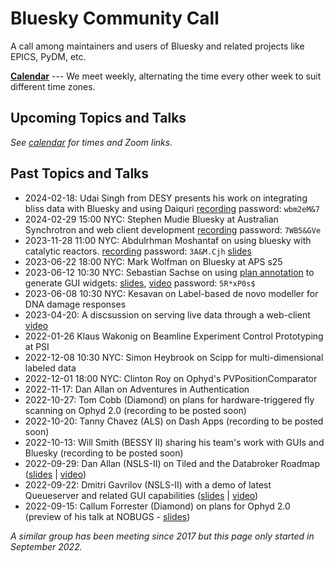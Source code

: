# Bluesky Community Call

A call among maintainers and users of Bluesky and related projects like EPICS, PyDM, etc.

[**Calendar**](https://calendar.google.com/calendar/u/0/embed?src=7aolj23t540871bsu27ikei5i8@group.calendar.google.com&ctz=America/New_York) --- We meet
weekly, alternating the time every other week to suit different time zones.

## Upcoming Topics and Talks

_See [calendar](https://tinyurl.com/BlueskyCommunityCallCalendar) for times and Zoom links._

## Past Topics and Talks
* 2024-02-18: Udai Singh from DESY presents his work on integrating bliss data with Bluesky and using Daiquri [recording](https://helmholtz-berlin-de.zoom-x.de/rec/share/jqdTdh501yR-Ngb9JM0PZsKTg7dqGvhWk8lpwNomYbh1fWMxwf7GMsqWY_KYleBE.uEPd1zrPzPR1rZKp?startTime=1721311336000) password: `wbm2eM&7`
* 2024-02-29 15:00 NYC: Stephen Mudie Bluesky at Australian Synchrotron and web client development [recording](https://helmholtz-berlin-de.zoom-x.de/rec/share/_IVFeUMYlC8HcZYxJp9VxxGEY36GqsMpVP41R8XBgsph-6YzxFLU_AO1-jKTsSMb.TvGXecuf1Jz7Hlui) password: `7WB5&GVe`
* 2023-11-28 11:00 NYC: Abdulrhman Moshantaf on using bluesky with catalytic reactors. [recording](https://helmholtz-berlin-de.zoom-x.de/rec/share/nf3KJc-hAv_kD8B63_kZybrne_yun6ZvgaR6JfUlqyvvskchl8vyHi4lZdTUwPk.JdbuZDJR4WTpVmPi) password: `3A&M.Cjh` [slides](https://hope.helmholtz-berlin.de/files/index.php/s/ZNtmFCeEaYypGXR)
* 2023-06-22 18:00 NYC: Mark Wolfman on Bluesky at APS s25
* 2023-06-12 10:30 NYC: Sebastian Sachse on using [plan annotation](https://blueskyproject.io/bluesky-queueserver/plan_annotation.html) to generate GUI widgets:  [slides](https://nubes.helmholtz-berlin.de/s/Qs7jRa54ZY7CE3j), [video](https://helmholtz-berlin-de.zoom.us/rec/component-page?action=viewdetailpage&sharelevel=meeting&useWhichPasswd=meeting&clusterId=eu02&componentName=need-password&meetingId=gT4rpGszfRJtX46rFS1q8pA1dgI8LgbUXZT9szhZVwbVFT8OV1kDzEzCt5Ly0N-V.OS8-YeFWkrYs13ID&originRequestUrl=https%3A%2F%2Fhelmholtz-berlin-de.zoom.us%2Frec%2Fshare%2Fw0iQ4MLK4isTTaiIhBnS8PjJhdaT43ZBgPI3LehZXy9cyyGCsMc-8ZMvwoPKTebI.6MtSnC01YGb5-iR5) password: `5R*xP0s$`
* 2023-06-08 10:30 NYC: Kesavan on Label-based de novo modeller for DNA damage responses
* 2023-04-20: A discsussion on serving live data through a web-client [video](https://nubes.helmholtz-berlin.de/s/N3yDgBddJFAXaEC)
* 2022-01-26 Klaus Wakonig on Beamline Experiment Control Prototyping at PSI
* 2022-12-08 10:30 NYC: Simon Heybrook on Scipp for multi-dimensional labeled data
* 2022-12-01 18:00 NYC: Clinton Roy on Ophyd's PVPositionComparator
* 2022-11-17: Dan Allan on Adventures in Authentication
* 2022-10-27: Tom Cobb (Diamond) on plans for hardware-triggered fly scanning on Ophyd 2.0 (recording to be posted soon)
* 2022-10-20: Tanny Chavez (ALS) on Dash Apps (recording to be posted soon)
* 2022-10-13: Will Smith (BESSY II) sharing his team's work with GUIs and Bluesky (recording to be posted soon)
* 2022-09-29: Dan Allan (NSLS-II) on Tiled and the Databroker Roadmap ([slides](https://brookhavenlab-my.sharepoint.com/:p:/g/personal/dallan_bnl_gov/EcjwRM7ROvhAvsPYZM_rYewBEjWpGF4q-OZ34-kjyZwkow?e=EtoxKX) | [video](https://www.youtube.com/watch?v=hWg2jwZClLo))
* 2022-09-22: Dmitri Gavrilov (NSLS-II) with a demo of latest Queueserver and related GUI capabilities ([slides](https://brookhavenlab-my.sharepoint.com/:b:/g/personal/dallan_bnl_gov/ESnPb-qhDX1NhLiy4Xgyr50BeeEuzm2HJAHO1WI94rxT-g?e=aP14rS) | [video](https://www.youtube.com/watch?v=r-S3fxvPorY))
* 2022-09-15: Callum Forrester (Diamond) on plans for Ophyd 2.0 (preview of his talk at NOBUGS - [slides](https://indico.psi.ch/event/12738/contributions/38897/))

_A similar group has been meeting since 2017 but this page only started in September 2022._


